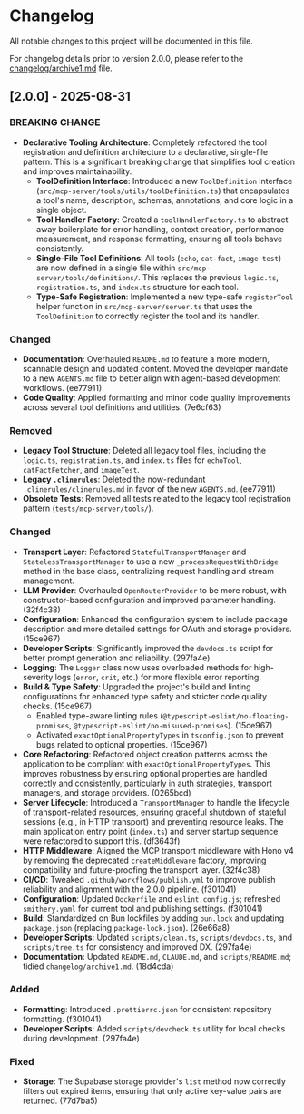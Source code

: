 # Changelog

All notable changes to this project will be documented in this file.

For changelog details prior to version 2.0.0, please refer to the [changelog/archive1.md](changelog/archive1.md) file.

## [2.0.0] - 2025-08-31

### BREAKING CHANGE

- **Declarative Tooling Architecture**: Completely refactored the tool registration and definition architecture to a declarative, single-file pattern. This is a significant breaking change that simplifies tool creation and improves maintainability.
  - **ToolDefinition Interface**: Introduced a new `ToolDefinition` interface (`src/mcp-server/tools/utils/toolDefinition.ts`) that encapsulates a tool's name, description, schemas, annotations, and core logic in a single object.
  - **Tool Handler Factory**: Created a `toolHandlerFactory.ts` to abstract away boilerplate for error handling, context creation, performance measurement, and response formatting, ensuring all tools behave consistently.
  - **Single-File Tool Definitions**: All tools (`echo`, `cat-fact`, `image-test`) are now defined in a single file within `src/mcp-server/tools/definitions/`. This replaces the previous `logic.ts`, `registration.ts`, and `index.ts` structure for each tool.
  - **Type-Safe Registration**: Implemented a new type-safe `registerTool` helper function in `src/mcp-server/server.ts` that uses the `ToolDefinition` to correctly register the tool and its handler.

### Changed

- **Documentation**: Overhauled `README.md` to feature a more modern, scannable design and updated content. Moved the developer mandate to a new `AGENTS.md` file to better align with agent-based development workflows. (ee77911)
- **Code Quality**: Applied formatting and minor code quality improvements across several tool definitions and utilities. (7e6cf63)

### Removed

- **Legacy Tool Structure**: Deleted all legacy tool files, including the `logic.ts`, `registration.ts`, and `index.ts` files for `echoTool`, `catFactFetcher`, and `imageTest`.
- **Legacy `.clinerules`**: Deleted the now-redundant `.clinerules/clinerules.md` in favor of the new `AGENTS.md`. (ee77911)
- **Obsolete Tests**: Removed all tests related to the legacy tool registration pattern (`tests/mcp-server/tools/`).

### Changed

- **Transport Layer**: Refactored `StatefulTransportManager` and `StatelessTransportManager` to use a new `_processRequestWithBridge` method in the base class, centralizing request handling and stream management.
- **LLM Provider**: Overhauled `OpenRouterProvider` to be more robust, with constructor-based configuration and improved parameter handling. (32f4c38)
- **Configuration**: Enhanced the configuration system to include package description and more detailed settings for OAuth and storage providers. (15ce967)
- **Developer Scripts**: Significantly improved the `devdocs.ts` script for better prompt generation and reliability. (297fa4e)
- **Logging**: The `Logger` class now uses overloaded methods for high-severity logs (`error`, `crit`, etc.) for more flexible error reporting.
- **Build & Type Safety**: Upgraded the project's build and linting configurations for enhanced type safety and stricter code quality checks. (15ce967)
  - Enabled type-aware linting rules (`@typescript-eslint/no-floating-promises`, `@typescript-eslint/no-misused-promises`). (15ce967)
  - Activated `exactOptionalPropertyTypes` in `tsconfig.json` to prevent bugs related to optional properties. (15ce967)
- **Core Refactoring**: Refactored object creation patterns across the application to be compliant with `exactOptionalPropertyTypes`. This improves robustness by ensuring optional properties are handled correctly and consistently, particularly in auth strategies, transport managers, and storage providers. (0265bcd)
- **Server Lifecycle**: Introduced a `TransportManager` to handle the lifecycle of transport-related resources, ensuring graceful shutdown of stateful sessions (e.g., in HTTP transport) and preventing resource leaks. The main application entry point (`index.ts`) and server startup sequence were refactored to support this. (df3643f)
- **HTTP Middleware**: Aligned the MCP transport middleware with Hono v4 by removing the deprecated `createMiddleware` factory, improving compatibility and future-proofing the transport layer. (32f4c38)
- **CI/CD**: Tweaked `.github/workflows/publish.yml` to improve publish reliability and alignment with the 2.0.0 pipeline. (f301041)
- **Configuration**: Updated `Dockerfile` and `eslint.config.js`; refreshed `smithery.yaml` for current tool and publishing settings. (f301041)
- **Build**: Standardized on Bun lockfiles by adding `bun.lock` and updating `package.json` (replacing `package-lock.json`). (26e66a8)
- **Developer Scripts**: Updated `scripts/clean.ts`, `scripts/devdocs.ts`, and `scripts/tree.ts` for consistency and improved DX. (297fa4e)
- **Documentation**: Updated `README.md`, `CLAUDE.md`, and `scripts/README.md`; tidied `changelog/archive1.md`. (18d4cda)

### Added

- **Formatting**: Introduced `.prettierrc.json` for consistent repository formatting. (f301041)
- **Developer Scripts**: Added `scripts/devcheck.ts` utility for local checks during development. (297fa4e)

### Fixed

- **Storage**: The Supabase storage provider's `list` method now correctly filters out expired items, ensuring that only active key-value pairs are returned. (77d7ba5)
